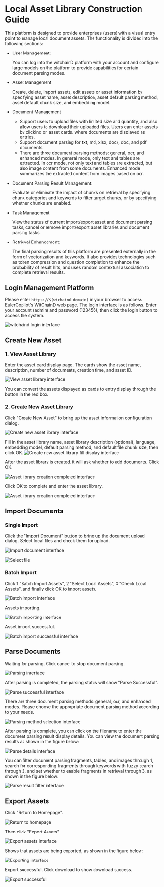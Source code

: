 # Local Asset Library Construction Guide

This platform is designed to provide enterprises (users) with a visual entry point to manage local document assets. The functionality is divided into the following sections:

- User Management:
  
  You can log into the witchainD platform with your account and configure large models on the platform to provide capabilities for certain document parsing modes.
- Asset Management
  
  Create, delete, import assets, edit assets or asset information by specifying asset name, asset description, asset default parsing method, asset default chunk size, and embedding model.
- Document Management
  - Support users to upload files with limited size and quantity, and also allow users to download their uploaded files. Users can enter assets by clicking on asset cards, where documents are displayed as entries.
  - Support document parsing for txt, md, xlsx, docx, doc, and pdf documents
  - There are three document parsing methods: general, ocr, and enhanced modes. In general mode, only text and tables are extracted. In ocr mode, not only text and tables are extracted, but also image content from some documents. Enhanced mode summarizes the extracted content from images based on ocr.

- Document Parsing Result Management:
  
  Evaluate or eliminate the impact of chunks on retrieval by specifying chunk categories and keywords to filter target chunks, or by specifying whether chunks are enabled.
- Task Management
  
  View the status of current import/export asset and document parsing tasks, cancel or remove import/export asset libraries and document parsing tasks
- Retrieval Enhancement:
  
  The final parsing results of this platform are presented externally in the form of vectorization and keywords. It also provides technologies such as token compression and question completion to enhance the probability of result hits, and uses random contextual association to complete retrieval results.

## Login Management Platform

Please enter `https://$(wichaind domain)` in your browser to access EulerCopilot's WitChainD web page.
The login interface is as follows. Enter your account (admin) and password (123456), then click the login button to access the system.

![witchaind login interface](./pictures/witchaind/witchaind_login_interface.png)

## Create New Asset

### 1. View Asset Library

Enter the asset card display page. The cards show the asset name, description, number of documents, creation time, and asset ID.

![View asset library interface](./pictures/witchaind/view_asset_library_interface.png)

You can convert the assets displayed as cards to entry display through the button in the red box.

### 2. Create New Asset Library

Click "Create New Asset" to bring up the asset information configuration dialog.

![Create new asset library interface](./pictures/witchaind/create_new_asset_library_interface.png)

Fill in the asset library name, asset library description (optional), language, embedding model, default parsing method, and default file chunk size, then click OK.
![Create new asset library fill display interface](./pictures/witchaind/create_new_asset_library_fill_display_interface.png)

After the asset library is created, it will ask whether to add documents. Click OK.

![Asset library creation completed interface](./pictures/witchaind/asset_library_creation_completed_interface.png)

Click OK to complete and enter the asset library.

![Asset library creation completed interface](./pictures/witchaind/enter_asset_library_interface.png)

## Import Documents

### Single Import

Click the "Import Document" button to bring up the document upload dialog. Select local files and check them for upload.

![Import document interface](./pictures/witchaind/import_document_interface.png)

![Select file](./pictures/witchaind/select_file.png)

### Batch Import

Click 1 "Batch Import Assets", 2 "Select Local Assets", 3 "Check Local Assets", and finally click OK to import assets.

![Batch import interface](./pictures/witchaind/batch_import_interface.png)

Assets importing.

![Batch importing interface](./pictures/witchaind/batch_importing_interface.png)

Asset import successful.

![Batch import successful interface](./pictures/witchaind/batch_import_successful_interface.png)

## Parse Documents

Waiting for parsing. Click cancel to stop document parsing.

![Parsing interface](./pictures/witchaind/parsing_interface.png)

After parsing is completed, the parsing status will show "Parse Successful".

![Parse successful interface](./pictures/witchaind/parse_successful_interface.png)

There are three document parsing methods: general, ocr, and enhanced modes. Please choose the appropriate document parsing method according to your needs.

![Parsing method selection interface](./pictures/witchaind/parsing_method_selection_interface.png)

After parsing is complete, you can click on the filename to enter the document parsing result display details. You can view the document parsing results as shown in the figure below:

![Parse details interface](./pictures/witchaind/parse_details_interface.png)

You can filter document parsing fragments, tables, and images through 1, search for corresponding fragments through keywords with fuzzy search through 2, and set whether to enable fragments in retrieval through 3, as shown in the figure below:

![Parse result filter interface](./pictures/witchaind/parse_result_filter_interface.png)

## Export Assets

Click "Return to Homepage".

![Return to homepage](./pictures/witchaind/return_to_homepage.png)

Then click "Export Assets".

![Export assets interface](./pictures/witchaind/export_assets_interface.png)

Shows that assets are being exported, as shown in the figure below:

![Exporting interface](./pictures/witchaind/exporting_interface.png)

Export successful. Click download to show download success.

![Export successful](./pictures/witchaind/export_successful.png)
